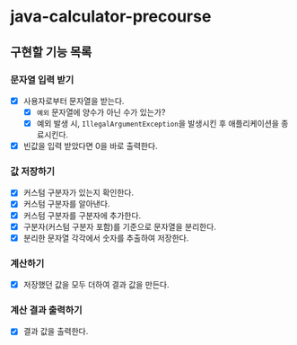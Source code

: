 # java-calculator-precourse
## 구현할 기능 목록

### 문자열 입력 받기
- [x] 사용자로부터 문자열을 받는다.
  - [x] `예외` 문자열에 양수가 아닌 수가 있는가?
  - [x] 예외 발생 시, `IllegalArgumentException`을 발생시킨 후 애플리케이션을 종료시킨다.
- [x] 빈값을 입력 받았다면 0을 바로 출력한다.

### 값 저장하기
 - [x] 커스텀 구분자가 있는지 확인한다.
 - [x] 커스텀 구분자를 알아낸다.
 - [x] 커스텀 구분자를 구분자에 추가한다.
 - [x] 구분자(커스텀 구분자 포함)를 기준으로 문자열을 분리한다.
 - [x] 분리한 문자열 각각에서 숫자를 추출하여 저장한다.

### 계산하기
- [x] 저장했던 값을 모두 더하여 결과 값을 만든다.

### 계산 결과 출력하기
- [x] 결과 값을 출력한다.
